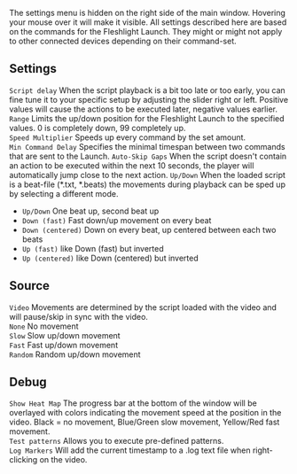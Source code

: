 The settings menu is hidden on the right side of the main window. Hovering your mouse over it will make it visible. All settings described here are based on the commands for the Fleshlight Launch. They might or might not apply to other connected devices depending on their command-set.

## Settings

``Script delay`` When the script playback is a bit too late or too early, you can fine tune it to your specific setup by adjusting the slider right or left. Positive values will cause the actions to be executed later, negative values earlier.  
``Range`` Limits the up/down position for the Fleshlight Launch to the specified values. 0 is completely down, 99 completely up.  
``Speed Multiplier`` Speeds up every command by the set amount.  
``Min Command Delay`` Specifies the minimal timespan between two commands that are sent to the Launch. 
``Auto-Skip Gaps`` When the script doesn't contain an action to be executed within the next 10 seconds, the player will automatically jump close to the next action.
``Up/Down`` When the loaded script is a beat-file (*.txt, *.beats) the movements during playback can be sped up by selecting a different mode.
* ``Up/Down`` One beat up, second beat up
* ``Down (fast)`` Fast down/up movement on every beat
* ``Down (centered)`` Down on every beat, up centered between each two beats
* ``Up (fast)`` like Down (fast) but inverted
* ``Up (centered)`` like Down (centered) but inverted

## Source

``Video`` Movements are determined by the script loaded with the video and will pause/skip in sync with the video.  
``None`` No movement  
``Slow`` Slow up/down movement  
``Fast`` Fast up/down movement  
``Random`` Random up/down movement  

## Debug

``Show Heat Map`` The progress bar at the bottom of the window will be overlayed with colors indicating the movement speed at the position in the video. Black = no movement, Blue/Green slow movement, Yellow/Red fast movement.  
``Test patterns`` Allows you to execute pre-defined patterns.  
``Log Markers`` Will add the current timestamp to a <filename>.log text file when right-clicking on the video.